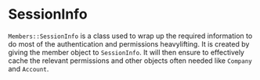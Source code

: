 # SessionInfo

`Members::SessionInfo` is a class used to wrap up the required information to
do most of the authentication and permissions heavylifting. It is created by
giving the member object to `SessionInfo`. It will then ensure to effectively
cache the relevant permissions and other objects often needed like `Company`
and `Account`.

